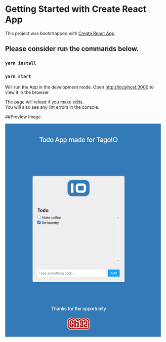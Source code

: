 # Getting Started with Create React App

This project was bootstrapped with [Create React App](https://github.com/facebook/create-react-app).

## Please consider run the commands below.

### `yarn install`

### `yarn start`

Will run the App in the development mode.
Open [http://localhost:3000](http://localhost:3000) to view it in the browser.

The page will reload if you make edits.\
You will also see any lint errors in the console.

##Preview Image

![Prev](./src/images/todo.png)
